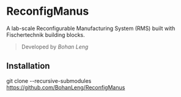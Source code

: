 # ReconfigManus

A lab-scale Reconfigurable Manufacturing System (RMS) built with Fischertechnik building blocks.

> Developed by *Bohan Leng*

## Installation
git clone --recursive-submodules https://github.com/BohanLeng/ReconfigManus

